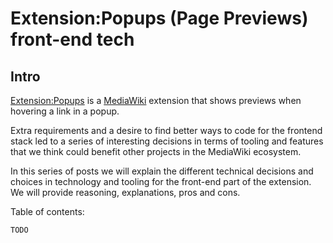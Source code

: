 # Extension:Popups (Page Previews) front-end tech

## Intro

[Extension:Popups][popups] is a [MediaWiki][] extension that shows previews when
hovering a link in a popup.

Extra requirements and a desire to find better ways to code for the frontend
stack led to a series of interesting decisions in terms of tooling and features
that we think could benefit other projects in the MediaWiki ecosystem.

In this series of posts we will explain the different technical decisions and
choices in technology and tooling for the front-end part of the extension. We
will provide reasoning, explanations, pros and cons.

Table of contents:

`TODO`

[popups]: https://www.mediawiki.org/wiki/Extension:Popups
[MediaWiki]: https://www.mediawiki.org/wiki/MediaWiki
